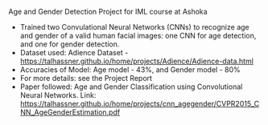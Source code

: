 Age and Gender Detection Project for IML course at Ashoka

- Trained two Convulational Neural Networks (CNNs) to recognize age and gender of a valid human facial images: one CNN for age detection, and one for gender detection.
- Dataset used: Adience Dataset - https://talhassner.github.io/home/projects/Adience/Adience-data.html 
- Accuracies of Model: Age model - 43%, and Gender model - 80%
- For more details: see the Project Report
- Paper followed: Age and Gender Classification using Convolutional Neural Networks. Link: https://talhassner.github.io/home/projects/cnn_agegender/CVPR2015_CNN_AgeGenderEstimation.pdf
